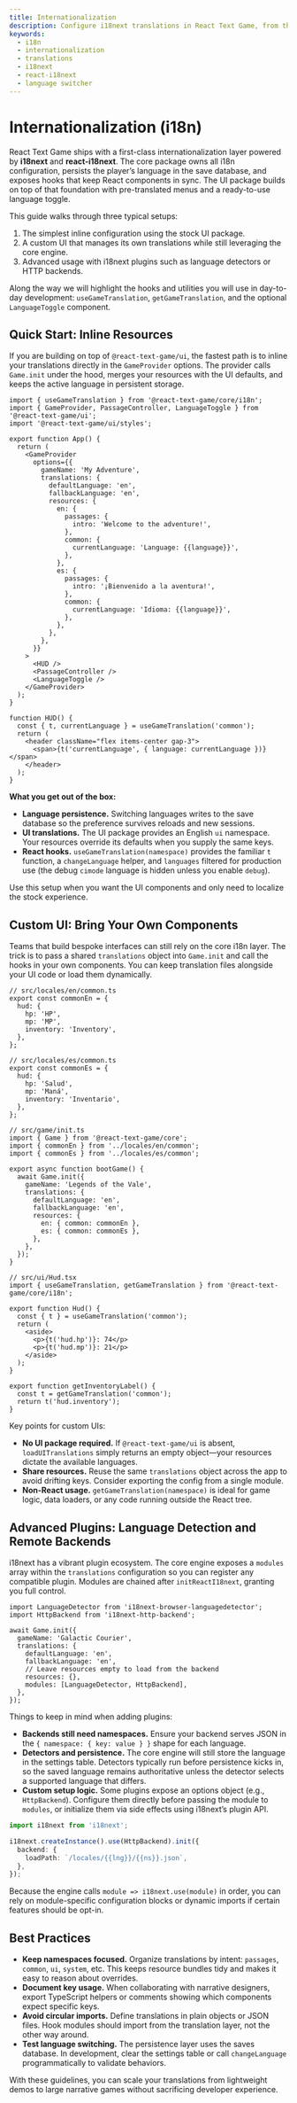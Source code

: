 ```yaml
---
title: Internationalization
description: Configure i18next translations in React Text Game, from the quick inline setup to custom UIs and advanced i18next plugins.
keywords:
  - i18n
  - internationalization
  - translations
  - i18next
  - react-i18next
  - language switcher
---
```


# Internationalization (i18n)

React Text Game ships with a first-class internationalization layer powered by **i18next** and **react-i18next**. The core package owns all i18n configuration, persists the player’s language in the save database, and exposes hooks that keep React components in sync. The UI package builds on top of that foundation with pre-translated menus and a ready-to-use language toggle.

This guide walks through three typical setups:

1. The simplest inline configuration using the stock UI package.
2. A custom UI that manages its own translations while still leveraging the core engine.
3. Advanced usage with i18next plugins such as language detectors or HTTP backends.

Along the way we will highlight the hooks and utilities you will use in day-to-day development: `useGameTranslation`, `getGameTranslation`, and the optional `LanguageToggle` component.

## Quick Start: Inline Resources

If you are building on top of `@react-text-game/ui`, the fastest path is to inline your translations directly in the `GameProvider` options. The provider calls `Game.init` under the hood, merges your resources with the UI defaults, and keeps the active language in persistent storage.

```tsx
import { useGameTranslation } from '@react-text-game/core/i18n';
import { GameProvider, PassageController, LanguageToggle } from '@react-text-game/ui';
import '@react-text-game/ui/styles';

export function App() {
  return (
    <GameProvider
      options={{
        gameName: 'My Adventure',
        translations: {
          defaultLanguage: 'en',
          fallbackLanguage: 'en',
          resources: {
            en: {
              passages: {
                intro: 'Welcome to the adventure!',
              },
              common: {
                currentLanguage: 'Language: {{language}}',
              },
            },
            es: {
              passages: {
                intro: '¡Bienvenido a la aventura!',
              },
              common: {
                currentLanguage: 'Idioma: {{language}}',
              },
            },
          },
        },
      }}
    >
      <HUD />
      <PassageController />
      <LanguageToggle />
    </GameProvider>
  );
}

function HUD() {
  const { t, currentLanguage } = useGameTranslation('common');
  return (
    <header className="flex items-center gap-3">
      <span>{t('currentLanguage', { language: currentLanguage })}</span>
    </header>
  );
}
```

**What you get out of the box:**

- **Language persistence.** Switching languages writes to the save database so the preference survives reloads and new sessions.
- **UI translations.** The UI package provides an English `ui` namespace. Your resources override its defaults when you supply the same keys.
- **React hooks.** `useGameTranslation(namespace)` provides the familiar `t` function, a `changeLanguage` helper, and `languages` filtered for production use (the debug `cimode` language is hidden unless you enable `debug`).

Use this setup when you want the UI components and only need to localize the stock experience.

## Custom UI: Bring Your Own Components

Teams that build bespoke interfaces can still rely on the core i18n layer. The trick is to pass a shared `translations` object into `Game.init` and call the hooks in your own components. You can keep translation files alongside your UI code or load them dynamically.

```tsx
// src/locales/en/common.ts
export const commonEn = {
  hud: {
    hp: 'HP',
    mp: 'MP',
    inventory: 'Inventory',
  },
};

// src/locales/es/common.ts
export const commonEs = {
  hud: {
    hp: 'Salud',
    mp: 'Maná',
    inventory: 'Inventario',
  },
};

// src/game/init.ts
import { Game } from '@react-text-game/core';
import { commonEn } from '../locales/en/common';
import { commonEs } from '../locales/es/common';

export async function bootGame() {
  await Game.init({
    gameName: 'Legends of the Vale',
    translations: {
      defaultLanguage: 'en',
      fallbackLanguage: 'en',
      resources: {
        en: { common: commonEn },
        es: { common: commonEs },
      },
    },
  });
}

// src/ui/Hud.tsx
import { useGameTranslation, getGameTranslation } from '@react-text-game/core/i18n';

export function Hud() {
  const { t } = useGameTranslation('common');
  return (
    <aside>
      <p>{t('hud.hp')}: 74</p>
      <p>{t('hud.mp')}: 21</p>
    </aside>
  );
}

export function getInventoryLabel() {
  const t = getGameTranslation('common');
  return t('hud.inventory');
}
```

Key points for custom UIs:

- **No UI package required.** If `@react-text-game/ui` is absent, `loadUITranslations` simply returns an empty object—your resources dictate the available languages.
- **Share resources.** Reuse the same `translations` object across the app to avoid drifting keys. Consider exporting the config from a single module.
- **Non-React usage.** `getGameTranslation(namespace)` is ideal for game logic, data loaders, or any code running outside the React tree.

## Advanced Plugins: Language Detection and Remote Backends

i18next has a vibrant plugin ecosystem. The core engine exposes a `modules` array within the `translations` configuration so you can register any compatible plugin. Modules are chained after `initReactI18next`, granting you full control.

```tsx
import LanguageDetector from 'i18next-browser-languagedetector';
import HttpBackend from 'i18next-http-backend';

await Game.init({
  gameName: 'Galactic Courier',
  translations: {
    defaultLanguage: 'en',
    fallbackLanguage: 'en',
    // Leave resources empty to load from the backend
    resources: {},
    modules: [LanguageDetector, HttpBackend],
  },
});
```

Things to keep in mind when adding plugins:

- **Backends still need namespaces.** Ensure your backend serves JSON in the `{ namespace: { key: value } }` shape for each language.
- **Detectors and persistence.** The core engine will still store the language in the settings table. Detectors typically run before persistence kicks in, so the saved language remains authoritative unless the detector selects a supported language that differs.
- **Custom setup logic.** Some plugins expose an options object (e.g., `HttpBackend`). Configure them directly before passing the module to `modules`, or initialize them via side effects using i18next’s plugin API.

```ts
import i18next from 'i18next';

i18next.createInstance().use(HttpBackend).init({
  backend: {
    loadPath: `/locales/{{lng}}/{{ns}}.json`,
  },
});
```

Because the engine calls `module => i18next.use(module)` in order, you can rely on module-specific configuration blocks or dynamic imports if certain features should be opt-in.

## Best Practices

- **Keep namespaces focused.** Organize translations by intent: `passages`, `common`, `ui`, `system`, etc. This keeps resource bundles tidy and makes it easy to reason about overrides.
- **Document key usage.** When collaborating with narrative designers, export TypeScript helpers or comments showing which components expect specific keys.
- **Avoid circular imports.** Define translations in plain objects or JSON files. Hook modules should import from the translation layer, not the other way around.
- **Test language switching.** The persistence layer uses the saves database. In development, clear the settings table or call `changeLanguage` programmatically to validate behaviors.

With these guidelines, you can scale your translations from lightweight demos to large narrative games without sacrificing developer experience.
